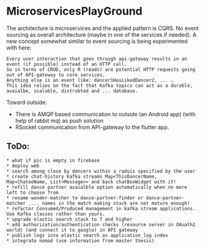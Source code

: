 # MicroservicesPlayGround
The architecture is microservices and the applied pattern is CQRS. 
No event sourcing as overall architecture (maybe in one of the services if needed).
A new concept somewhat similar to event sourcing is being experimented with here: 
    
    Every user interaction that goes through api-gateway results in an event (if possible) instead of an HTTP call. 
    So in terms of CRUD, only R (reads) are potential HTTP requests going out of API-gateway to core services.
    Anything else is an event like: dancer1HasLikedDancer2, ... . 
    This idea relies on the fact that Kafka topics can act as a durable, avaialbe, scalable, distrubted and ... database.

Toward outside:
 - There is AMQP based communication to outside (an Android app) (with help of rabbit mq) as push solution
 - RSocket communication from API-gateway to the flutter app.

## ToDo:
    * what if pic is empty in firebase
    * deploy web
    * search among close by dancers within a raduis specified by the user
    * create chat-history kafka streams Map<ThisDancerName, Map<ChateeName, List<Message>> and back chatBoxWidget with it!
    * refill dance partner avaialble option automatically when no more left to choose from
    * rename wonder-matcher to dance-partner-finder or dance-partner-matcher .... names in the match making stack are not mature enough!
    * refactor Consumed/Produced management in kafka stream applications. Use Kafka classes rather than yours. 
    * upgrade elastic search stack to 7 and higher
    * add authorization/authentication checks (resource server in OAuath2 world) (and connect it to google) in API gateway 
    * publish logs into elastic search as application_log index
 	* integrate nomad (use information from master thesis)
